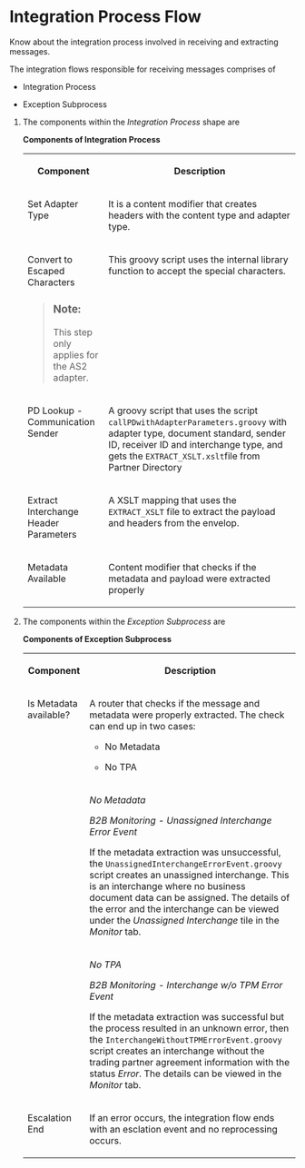<!-- loio8e9f6bfdedc245f4b35f48ed164d0bed -->

# Integration Process Flow

Know about the integration process involved in receiving and extracting messages.

The integration flows responsible for receiving messages comprises of

-   Integration Process

-   Exception Subprocess

1.  The components within the *Integration Process* shape are

    **Components of Integration Process**


    <table>
    <tr>
    <th valign="top">

    Component
    
    </th>
    <th valign="top">

    Description
    
    </th>
    </tr>
    <tr>
    <td valign="top">
    
    Set Adapter Type
    
    </td>
    <td valign="top">
    
    It is a content modifier that creates headers with the content type and adapter type.
    
    </td>
    </tr>
    <tr>
    <td valign="top">
    
    Convert to Escaped Characters

    > ### Note:  
    > This step only applies for the AS2 adapter.


    
    </td>
    <td valign="top">
    
    This groovy script uses the internal library function to accept the special characters.
    
    </td>
    </tr>
    <tr>
    <td valign="top">
    
    PD Lookup - Communication Sender
    
    </td>
    <td valign="top">
    
    A groovy script that uses the script `callPDwithAdapterParameters.groovy` with adapter type, document standard, sender ID, receiver ID and interchange type, and gets the `EXTRACT_XSLT.xslt`file from Partner Directory
    
    </td>
    </tr>
    <tr>
    <td valign="top">
    
    Extract Interchange Header Parameters
    
    </td>
    <td valign="top">
    
    A XSLT mapping that uses the `EXTRACT_XSLT` file to extract the payload and headers from the envelop.
    
    </td>
    </tr>
    <tr>
    <td valign="top">
    
    Metadata Available
    
    </td>
    <td valign="top">
    
    Content modifier that checks if the metadata and payload were extracted properly
    
    </td>
    </tr>
    </table>
    
2.  The components within the *Exception Subprocess* are

    **Components of Exception Subprocess**


    <table>
    <tr>
    <th valign="top">

    Component
    
    </th>
    <th valign="top">

    Description
    
    </th>
    </tr>
    <tr>
    <td valign="top" rowspan="3">
    
    Is Metadata available?
    
    </td>
    <td valign="top">
    
    A router that checks if the message and metadata were properly extracted. The check can end up in two cases:

    -   No Metadata

    -   No TPA


    
    </td>
    </tr>
    <tr>
    <td valign="top">
    
    *No Metadata*

    *B2B Monitoring - Unassigned Interchange Error Event*

    If the metadata extraction was unsuccessful, the `UnassignedInterchangeErrorEvent.groovy` script creates an unassigned interchange. This is an interchange where no business document data can be assigned. The details of the error and the interchange can be viewed under the *Unassigned Interchange* tile in the *Monitor* tab.
    
    </td>
    </tr>
    <tr>
    <td valign="top">
    
    *No TPA*

    *B2B Monitoring - Interchange w/o TPM Error Event*

    If the metadata extraction was successful but the process resulted in an unknown error, then the `InterchangeWithoutTPMErrorEvent.groovy` script creates an interchange without the trading partner agreement information with the status *Error*. The details can be viewed in the *Monitor* tab.
    
    </td>
    </tr>
    <tr>
    <td valign="top">
    
    Escalation End
    
    </td>
    <td valign="top">
    
    If an error occurs, the integration flow ends with an esclation event and no reprocessing occurs.
    
    </td>
    </tr>
    </table>
    

